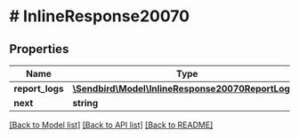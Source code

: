 # # InlineResponse20070

## Properties

Name | Type | Description | Notes
------------ | ------------- | ------------- | -------------
**report_logs** | [**\Sendbird\Model\InlineResponse20070ReportLogs[]**](InlineResponse20070ReportLogs.md) |  | [optional]
**next** | **string** |  | [optional]

[[Back to Model list]](../../README.md#models) [[Back to API list]](../../README.md#endpoints) [[Back to README]](../../README.md)
